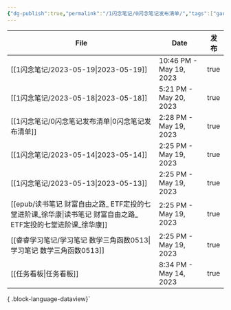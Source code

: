 ```yaml
---
{"dg-publish":true,"permalink":"/1闪念笔记/0闪念笔记发布清单/","tags":["gardenEntry"]}
---
```


| File                                                                   | Date                    | 发布   |
| ---------------------------------------------------------------------- | ----------------------- | ---- |
| [[1闪念笔记/2023-05-19\|2023-05-19]]                                    | 10:46 PM - May 19, 2023 | true |
| [[1闪念笔记/2023-05-18\|2023-05-18]]                                    | 5:21 PM - May 20, 2023  | true |
| [[1闪念笔记/0闪念笔记发布清单\|0闪念笔记发布清单]]                                      | 2:28 PM - May 19, 2023  | true |
| [[1闪念笔记/2023-05-14\|2023-05-14]]                                    | 2:25 PM - May 19, 2023  | true |
| [[1闪念笔记/2023-05-13\|2023-05-13]]                                    | 2:25 PM - May 19, 2023  | true |
| [[epub/读书笔记 财富自由之路_ ETF定投的七堂进阶课_徐华康\|读书笔记 财富自由之路_ ETF定投的七堂进阶课_徐华康]] | 2:25 PM - May 19, 2023  | true |
| [[睿睿学习笔记/学习笔记 数学三角函数0513\|学习笔记 数学三角函数0513]]                         | 2:25 PM - May 19, 2023  | true |
| [[任务看板\|任务看板]]                                                      | 8:34 PM - May 14, 2023  | true |

{ .block-language-dataview}`

